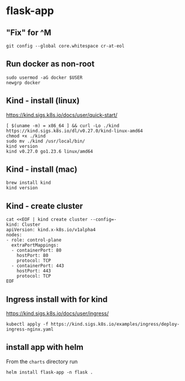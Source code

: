 # flask-app

## "Fix" for ^M  
```
git config --global core.whitespace cr-at-eol
```

## Run docker as non-root

```
sudo usermod -aG docker $USER
newgrp docker
```

## Kind - install (linux)

https://kind.sigs.k8s.io/docs/user/quick-start/
```
[ $(uname -m) = x86_64 ] && curl -Lo ./kind https://kind.sigs.k8s.io/dl/v0.27.0/kind-linux-amd64
chmod +x ./kind 
sudo mv ./kind /usr/local/bin/
kind version
kind v0.27.0 go1.23.6 linux/amd64
```

## Kind - install (mac)

```
brew install kind
kind version
```

## Kind - create cluster

```
cat <<EOF | kind create cluster --config=-
kind: Cluster
apiVersion: kind.x-k8s.io/v1alpha4
nodes:
- role: control-plane
  extraPortMappings:
  - containerPort: 80
    hostPort: 80
    protocol: TCP
  - containerPort: 443
    hostPort: 443
    protocol: TCP
EOF
```

## Ingress install with for kind

https://kind.sigs.k8s.io/docs/user/ingress/

```
kubectl apply -f https://kind.sigs.k8s.io/examples/ingress/deploy-ingress-nginx.yaml
```

## install app with helm

From the `charts` directory run
```
helm install flask-app -n flask .
```
